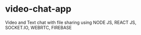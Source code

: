 # video-chat-app
Video and Text chat with file sharing using NODE JS, REACT JS, SOCKET.IO, WEBRTC, FIREBASE
